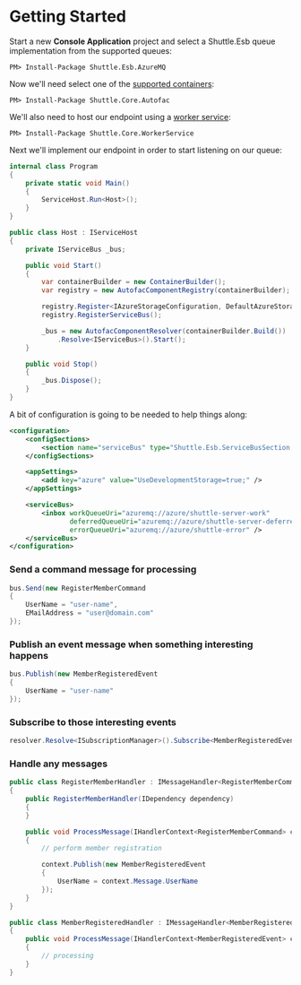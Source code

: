# Getting Started

Start a new **Console Application** project and select a Shuttle.Esb queue implementation from the supported queues:

```
PM> Install-Package Shuttle.Esb.AzureMQ
```

Now we'll need select one of the [supported containers](https://shuttle.github.io/shuttle-core/container/shuttle-core-container.html#implementations):

```
PM> Install-Package Shuttle.Core.Autofac
```

We'll also need to host our endpoint using a [worker service](https://shuttle.github.io/shuttle-core/service-hosting/shuttle-core-workerservice.html):

```
PM> Install-Package Shuttle.Core.WorkerService
```

Next we'll implement our endpoint in order to start listening on our queue:

``` c#
internal class Program
{
	private static void Main()
	{
		ServiceHost.Run<Host>();
	}
}

public class Host : IServiceHost
{
	private IServiceBus _bus;

    public void Start()
    {
        var containerBuilder = new ContainerBuilder();
        var registry = new AutofacComponentRegistry(containerBuilder);

        registry.Register<IAzureStorageConfiguration, DefaultAzureStorageConfiguration>();
        registry.RegisterServiceBus();

        _bus = new AutofacComponentResolver(containerBuilder.Build())
            .Resolve<IServiceBus>().Start();
    }

	public void Stop()
	{
		_bus.Dispose();
	}
}
```

A bit of configuration is going to be needed to help things along:

``` xml
<configuration>
	<configSections>
		<section name="serviceBus" type="Shuttle.Esb.ServiceBusSection, Shuttle.Esb"/>
	</configSections>

	<appSettings>
		<add key="azure" value="UseDevelopmentStorage=true;" />
	</appSettings>

	<serviceBus>
		<inbox workQueueUri="azuremq://azure/shuttle-server-work" 
		       deferredQueueUri="azuremq://azure/shuttle-server-deferred"
		       errorQueueUri="azuremq://azure/shuttle-error" />
	</serviceBus>
</configuration>
```

### Send a command message for processing

``` c#
bus.Send(new RegisterMemberCommand
{
    UserName = "user-name",
    EMailAddress = "user@domain.com"
});
```

### Publish an event message when something interesting happens

``` c#
bus.Publish(new MemberRegisteredEvent
{
    UserName = "user-name"
});
```

### Subscribe to those interesting events

``` c#
resolver.Resolve<ISubscriptionManager>().Subscribe<MemberRegisteredEvent>();
```

### Handle any messages

``` c#
public class RegisterMemberHandler : IMessageHandler<RegisterMemberCommand>
{
    public RegisterMemberHandler(IDependency dependency)
    {
    }

	public void ProcessMessage(IHandlerContext<RegisterMemberCommand> context)
	{
        // perform member registration

		context.Publish(new MemberRegisteredEvent
		{
			UserName = context.Message.UserName
		});
	}
}
```

``` c#
public class MemberRegisteredHandler : IMessageHandler<MemberRegisteredEvent>
{
	public void ProcessMessage(IHandlerContext<MemberRegisteredEvent> context)
	{
        // processing
	}
}
```